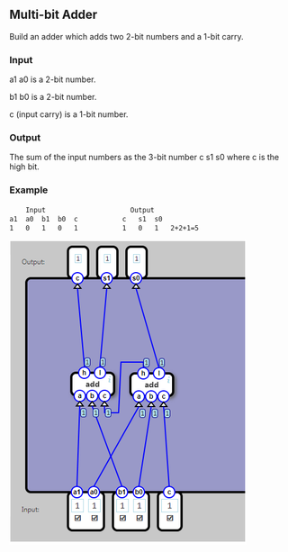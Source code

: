 
## Multi-bit Adder

Build an adder which adds two 2-bit numbers and a 1-bit carry.

### Input

a1 a0 is a 2-bit number.

b1 b0 is a 2-bit number.

c (input carry) is a 1-bit number.

### Output

The sum of the input numbers as the 3-bit number c s1 s0 where c is the high bit.

### Example

		Input					  Output
	a1	a0	b1	b0	c			c	s1	s0
	1	0	1	0	1			1	0	1	2+2+1=5

![](07.png)


